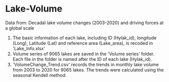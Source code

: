 # Lake-Volume
Data from: Decadal lake volume changes (2003-2020) and driving forces at a global scale

1) The basic information of each lake, including ID (Hylak_id), longitude (Long), Latitude (Lat) and reference area (Lake_area), is recoded in 'Lake_Info.xlsx'
2) Volume series of 9065 lakes are saved in the 'Volume series' folder. Each file in the folder is named after the ID of each lake (Hylak_id).
3) 'VolumeChange_Trend.csv' records the trends in monthly lake volume from 2003 to 2020 for 9065 lakes. The trends were calculated using the seasonal Kendell method.